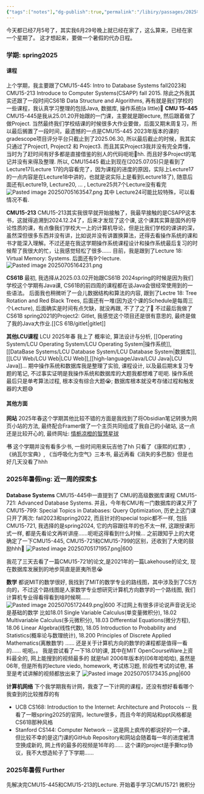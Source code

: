 ```yaml
---
{"tags":["notes"],"dg-publish":true,"permalink":"/libiry/passages/2025年暑假的ideas/","dgPassFrontmatter":true,"noteIcon":"","created":"2025-08-15T09:39:29.752+08:00","updated":"2025-07-13T22:51:07.329+08:00"}
---
```



今天都已经7月5号了，其实我6月29号晚上就已经在家了，这么算来，已经在家一个星期了。
这才想起来，要做一个暑假的代办日程。
### 学期: spring2025
#### 课程
上个学期，我主要跟了CMU15-445: Intro to Database Systems fall2023和CMU15-213 Introduce to Computer Systems(CSAPP) fall 2015. 除此之外我其实还跟了一段时间CS61B Data Structure and Algorithms, 再有就是我们学校的一些课程，我认真学习整理的包括Java, 数据库, 操作系统(a little)🤣
**CMU 15-445**
CMU15-445是我从25.01.20开始跟的一门课，主要就是跟lecture, 然后跟着做了做Project. 当然最终我们学校结课的时候很多大作业要做，后面又期末周复习，所以最后搁置了一段时间，最遗憾的一点是CMU15-445 2023年版本的课的gradescope项目评分平台只截止到了2025.06.30, 所以最后截止的时候，我其实只通过了Project1, Project2 和 Project3. 而且其实Project3我并没有完全弄懂，当时为了赶时间有好多都是直接借鉴的别人的代码呃呃🤫hh. 而且好多Project的笔记并没有来得及整理.
所以, CMU15445 截止到现在(2025.07.05)只是看到了Lecture17(Lecture 17的内容看完了，因为课程的进度的原因，实际上Lecture17的一点内容是在Lecture18中讲的，也就是说实际上是看到Lecture18了), 随意后面还有Lecture19, Lecture20, ... , Lecture25共7个Lecture没有看完
![Pasted image 20250705163547.png](/img/user/accessory/Pasted%20image%2020250705163547.png)
其中 Lecture24可能比较特殊，可以看情况不看.

**CMU15-213**
CMU15-213其实我很早就开始接触了，我最早接触的是CSAPP这本书，这就得追溯到2024.12.24了，后来才发现了这个课, 这个课其实算是国外的导论性质的课，有点像我们学校大一上的计算机导论，但是比我们学校的课讲的深，虽然深但很多东西并没有讲，比如说并没有讲置换算法，还得去看操作系统的课和书才能深入理解。不过还是在我这学期操作系统课程设计和操作系统最后复习的时候帮了我很大的忙，让我感觉轻松了很多……
目前，我是跟到了Lecture 18: Virtual Memory: Systems. 后面还有9个lecture.
![Pasted image 20250705164231.png](/img/user/accessory/Pasted%20image%2020250705164231.png)

**CS61B**
最初, 我选择从2025.03.02开始跟CS61B 2024spring的时候是因为我们学校这个学期有Java课, CS61B的前四周的课程都在谈Java会很经常使用到的一些语法。
后面我也稍微听了一会儿数据结构和算法的内容, 跟到了Lectre 18: Tree Rotation and Red Black Trees, 后面还有一堆(因为这个课的Schedule是每周三个Lecture), 后面确实是时间有点欠缺，就没再跟, 不了了之了🤯
不过最后我做了CS61B spring2021的Project2: Gitlet, 我感觉这个项目还是很有意思的, 最终是做了我的Java大作业.[[CS 61B/gitlet\|gitlet]]

**其他LCU课程**
LCU 2025年春 我上了 概率论, 算法设计与分析, [[Operating System/LCU Operating System/LCU Operating System\|操作系统]], [[DataBase Systems/LCU Database System/LCU Database System\|数据库]], [[LCU Web/LCU Web\|LCU Web]],[[high-language/Java/LCU Java\|LCU Java]]...
期中操作系统和数据库我是整理了实验, 课程设计, 以及最后期末复习专题的笔记, 不过事实证明是我操作系统和数据库的大题我都想难了呃呃. 操作系统最后只是单考算法过程, 根本没有综合大题😭; 数据库根本就没考存储过程和触发器的大题😅

#### 其他方面
**网站**
2025年春这个学期其他比较不错的方面是我找到了将Obsidian笔记转换为网页小站的方法, 最终配合Framer做了一个主页共同组成了我自己的小破站, 这一点还是比较开心的, 最终网址: [情栀凉橙的智慧星球](https://qingzhiliangcheng.framer.website/)

**书**
这个学期并没有看多少书, 一些时间用来玩吉他了hh
只看了《康熙的红票》, 《纳瓦尔宝典》, 《当呼吸化为空气》三本书, 最近再看《消失的多巴胺》但是也好几天没看了hhh

### 2025年暑假ing: 近一周的探索🏄
**Database Systems**
CMU15-445中一直提到了 CMU的高级数据库课程 CMU15-721: Advanced Database Systems. 并且，今年有CMU有一门数据库的课又开了CMU15-799: Special Topics in Databases: Query Optimization, 历史上这门课只开了两次: fall2023和spring2022, 而且针对的special topic都不一样, 包括CMU15-721, 我选择的是spring2024, 它的内容跟往年的也不太一样, 这跟授课形式一样, 都是先看论文再听讲座……呃呃这得看到什么时候…
之前跟知乎上的大佬确定了一下CMU15-445, CMU15-721和CMU15-799的区别，还收到了大佬的鼓励hhh🥰
![Pasted image 20250705171957.png|600](/img/user/accessory/Pasted%20image%2020250705171957.png)

我花了三天去看了一篇CMU15-721的论文,是2021年的一篇Lakehouse的论文, 现在数据库发展到的地步简直是匪夷所思😭

**数学**
都说MIT的数学很好, 我找到了MIT的数学专业的路线图，其中涉及到了CS方向的，不过这个路线图是人家数学专业想研究计算机方向数学的一个路线图, 我们计算机专业得看得看到啥时候啊……
![Pasted image 20250705172449.png|600](/img/user/accessory/Pasted%20image%2020250705172449.png)
不过网上有很多评论说声音说无论是基础的数学 比如18.01 Single Variable Calculus(单变量微积分), 18.02 Multivariable Calculus(多元微积分), 18.03 Differential Equations(微分方程), 18.06 Linear Algebra(线性代数), 18.05 Introduction to Probability and Statistics(概率论与数理统计), 18.200 Principles of Discrete Applied Mathematics(离散数学) …… 还是关于计算机方向的数学的课程都是值得一看的…… 呃呃。。
我是尝试看了一下18.01的课, 其中在MIT OpenCourseWare上资料最全的, 网上能搜到的视频最多的 就是fall 2006年版本的(06年哈哈哈), 虽然是06年, 但是所有的lecture viedo, homework, 考试练习题, 阶段性考试的试卷, 甚至是考试讲解的视频都放出来了
![Pasted image 20250705173435.png|600](/img/user/accessory/Pasted%20image%2020250705173435.png)

**计算机网络**
下个我学期我有计网，我查了一下计网的课程，还没有想好看看哪个
我查到的比较推荐的有
- UCB CS168: Introduction to the Internet: Architecture and Protocols -- 我看了一眼spring2025的官网，lecture很多，而且今年的网站和ppt风格都是CS61B那种风格
- Stanford CS144: Computer Network --  这是网上疯传的都说好的一个课，但比较不幸的是这门课的GitHub Repository和网站会随着每一年的进度被清空换成新的, 网上传的最多的视频是16年的…… 这个课的project是手撕tcp协议，我不大想造轮子了下学期……
### 2025年暑假 Further
先解决完CMU15-445和CMU15-213的Lecture.
开始着手学习CMU15721
微积分

